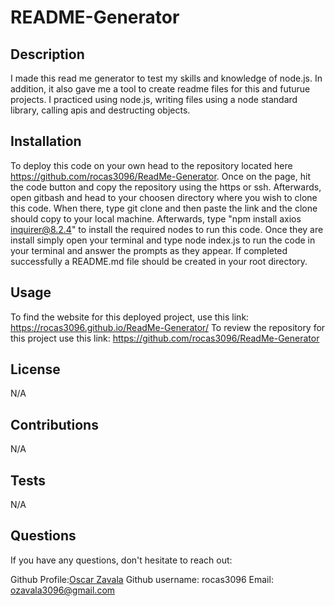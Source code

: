 # README-Generator
                    
## Description
I made this read me generator to test my skills and knowledge of node.js. In addition, it also gave me a tool to create readme files for this and futurue projects. I practiced using node.js, writing files using a node standard library, calling apis and destructing objects.

## Installation
To deploy this code on your own head to the repository located here https://github.com/rocas3096/ReadMe-Generator. Once on the page, hit the code button and copy the repository using the https or ssh. Afterwards, open gitbash and head to your choosen directory where you wish to clone this code. When there, type git clone and then paste the link and the clone should copy to your local machine. Afterwards, type "npm install axios inquirer@8.2.4" to install the required nodes to run this code. Once they are install simply open your terminal and type node index.js to run the code in your terminal and answer the prompts as they appear. If completed successfully a README.md file should be created in your root directory.
                    
## Usage
To find the website for this deployed project, use this link: https://rocas3096.github.io/ReadMe-Generator/ 
To review the repository for this project use this link: https://github.com/rocas3096/ReadMe-Generator
                    
## License
N/A  
                    
## Contributions
N/A
                    
## Tests
N/A
                    
## Questions
If you have any questions, don't hesitate to reach out:

Github Profile:[Oscar Zavala](https://github.com/rocas3096)
Github username: rocas3096
Email: ozavala3096@gmail.com
                    
